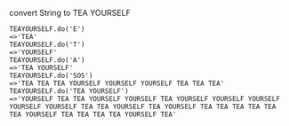 convert String to TEA YOURSELF

    TEAYOURSELF.do('E')
    =>'TEA'
    TEAYOURSELF.do('T')
    =>'YOURSELF'
    TEAYOURSELF.do('A')
    =>'TEA YOURSELF'
    TEAYOURSELF.do('SOS')
    =>'TEA TEA TEA YOURSELF YOURSELF YOURSELF TEA TEA TEA'
    TEAYOURSELF.do('TEA YOURSELF')
    =>'YOURSELF TEA TEA YOURSELF YOURSELF TEA YOURSELF YOURSELF YOURSELF YOURSELF YOURSELF TEA TEA YOURSELF TEA YOURSELF TEA TEA TEA TEA TEA TEA YOURSELF TEA TEA TEA TEA YOURSELF TEA'
